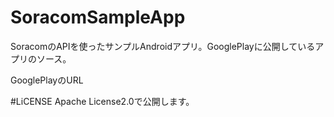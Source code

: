 # SoracomSampleApp
SoracomのAPIを使ったサンプルAndroidアプリ。GooglePlayに公開しているアプリのソース。

GooglePlayのURL


#LiCENSE
Apache License2.0で公開します。
